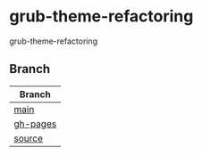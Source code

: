 

# grub-theme-refactoring
grub-theme-refactoring


## Branch

| Branch |
| --- |
| [main](https://github.com/samwhelp/grub-theme-refactoring/tree/main) |
| [gh-pages](https://github.com/samwhelp/grub-theme-refactoring/tree/gh-pages) |
| [source](https://github.com/samwhelp/grub-theme-refactoring/tree/source) |

